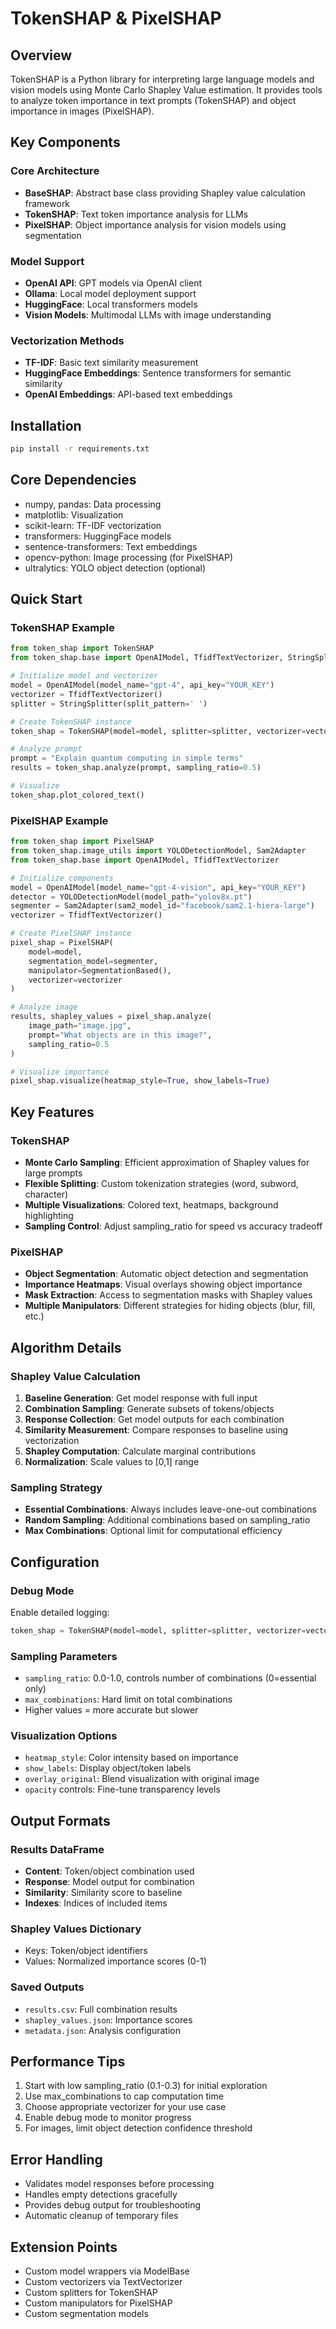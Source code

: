 # TokenSHAP & PixelSHAP

## Overview
TokenSHAP is a Python library for interpreting large language models and vision models using Monte Carlo Shapley Value estimation. It provides tools to analyze token importance in text prompts (TokenSHAP) and object importance in images (PixelSHAP).

## Key Components

### Core Architecture
- **BaseSHAP**: Abstract base class providing Shapley value calculation framework
- **TokenSHAP**: Text token importance analysis for LLMs
- **PixelSHAP**: Object importance analysis for vision models using segmentation

### Model Support
- **OpenAI API**: GPT models via OpenAI client
- **Ollama**: Local model deployment support
- **HuggingFace**: Local transformers models
- **Vision Models**: Multimodal LLMs with image understanding

### Vectorization Methods
- **TF-IDF**: Basic text similarity measurement
- **HuggingFace Embeddings**: Sentence transformers for semantic similarity
- **OpenAI Embeddings**: API-based text embeddings

## Installation
```bash
pip install -r requirements.txt
```

## Core Dependencies
- numpy, pandas: Data processing
- matplotlib: Visualization
- scikit-learn: TF-IDF vectorization
- transformers: HuggingFace models
- sentence-transformers: Text embeddings
- opencv-python: Image processing (for PixelSHAP)
- ultralytics: YOLO object detection (optional)

## Quick Start

### TokenSHAP Example
```python
from token_shap import TokenSHAP
from token_shap.base import OpenAIModel, TfidfTextVectorizer, StringSplitter

# Initialize model and vectorizer
model = OpenAIModel(model_name="gpt-4", api_key="YOUR_KEY")
vectorizer = TfidfTextVectorizer()
splitter = StringSplitter(split_pattern=' ')

# Create TokenSHAP instance
token_shap = TokenSHAP(model=model, splitter=splitter, vectorizer=vectorizer)

# Analyze prompt
prompt = "Explain quantum computing in simple terms"
results = token_shap.analyze(prompt, sampling_ratio=0.5)

# Visualize
token_shap.plot_colored_text()
```

### PixelSHAP Example
```python
from token_shap import PixelSHAP
from token_shap.image_utils import YOLODetectionModel, Sam2Adapter
from token_shap.base import OpenAIModel, TfidfTextVectorizer

# Initialize components
model = OpenAIModel(model_name="gpt-4-vision", api_key="YOUR_KEY")
detector = YOLODetectionModel(model_path="yolov8x.pt")
segmenter = Sam2Adapter(sam2_model_id="facebook/sam2.1-hiera-large")
vectorizer = TfidfTextVectorizer()

# Create PixelSHAP instance
pixel_shap = PixelSHAP(
    model=model,
    segmentation_model=segmenter,
    manipulator=SegmentationBased(),
    vectorizer=vectorizer
)

# Analyze image
results, shapley_values = pixel_shap.analyze(
    image_path="image.jpg",
    prompt="What objects are in this image?",
    sampling_ratio=0.5
)

# Visualize importance
pixel_shap.visualize(heatmap_style=True, show_labels=True)
```

## Key Features

### TokenSHAP
- **Monte Carlo Sampling**: Efficient approximation of Shapley values for large prompts
- **Flexible Splitting**: Custom tokenization strategies (word, subword, character)
- **Multiple Visualizations**: Colored text, heatmaps, background highlighting
- **Sampling Control**: Adjust sampling_ratio for speed vs accuracy tradeoff

### PixelSHAP
- **Object Segmentation**: Automatic object detection and segmentation
- **Importance Heatmaps**: Visual overlays showing object importance
- **Mask Extraction**: Access to segmentation masks with Shapley values
- **Multiple Manipulators**: Different strategies for hiding objects (blur, fill, etc.)

## Algorithm Details

### Shapley Value Calculation
1. **Baseline Generation**: Get model response with full input
2. **Combination Sampling**: Generate subsets of tokens/objects
3. **Response Collection**: Get model outputs for each combination
4. **Similarity Measurement**: Compare responses to baseline using vectorization
5. **Shapley Computation**: Calculate marginal contributions
6. **Normalization**: Scale values to [0,1] range

### Sampling Strategy
- **Essential Combinations**: Always includes leave-one-out combinations
- **Random Sampling**: Additional combinations based on sampling_ratio
- **Max Combinations**: Optional limit for computational efficiency

## Configuration

### Debug Mode
Enable detailed logging:
```python
token_shap = TokenSHAP(model=model, splitter=splitter, vectorizer=vectorizer, debug=True)
```

### Sampling Parameters
- `sampling_ratio`: 0.0-1.0, controls number of combinations (0=essential only)
- `max_combinations`: Hard limit on total combinations
- Higher values = more accurate but slower

### Visualization Options
- `heatmap_style`: Color intensity based on importance
- `show_labels`: Display object/token labels
- `overlay_original`: Blend visualization with original image
- `opacity` controls: Fine-tune transparency levels

## Output Formats

### Results DataFrame
- **Content**: Token/object combination used
- **Response**: Model output for combination
- **Similarity**: Similarity score to baseline
- **Indexes**: Indices of included items

### Shapley Values Dictionary
- Keys: Token/object identifiers
- Values: Normalized importance scores (0-1)

### Saved Outputs
- `results.csv`: Full combination results
- `shapley_values.json`: Importance scores
- `metadata.json`: Analysis configuration

## Performance Tips
1. Start with low sampling_ratio (0.1-0.3) for initial exploration
2. Use max_combinations to cap computation time
3. Choose appropriate vectorizer for your use case
4. Enable debug mode to monitor progress
5. For images, limit object detection confidence threshold

## Error Handling
- Validates model responses before processing
- Handles empty detections gracefully
- Provides debug output for troubleshooting
- Automatic cleanup of temporary files

## Extension Points
- Custom model wrappers via ModelBase
- Custom vectorizers via TextVectorizer
- Custom splitters for TokenSHAP
- Custom manipulators for PixelSHAP
- Custom segmentation models